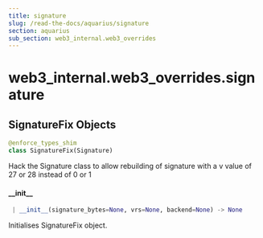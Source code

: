 ```yaml
---
title: signature
slug: /read-the-docs/aquarius/signature
section: aquarius
sub_section: web3_internal.web3_overrides
---
```

<a name="web3_internal.web3_overrides.signature"></a>
# web3\_internal.web3\_overrides.signature

<a name="web3_internal.web3_overrides.signature.SignatureFix"></a>
## SignatureFix Objects

```python
@enforce_types_shim
class SignatureFix(Signature)
```

Hack the Signature class to allow rebuilding of signature with a
v value of 27 or 28 instead of 0 or 1

<a name="web3_internal.web3_overrides.signature.SignatureFix.__init__"></a>
#### \_\_init\_\_

```python
 | __init__(signature_bytes=None, vrs=None, backend=None) -> None
```

Initialises SignatureFix object.

